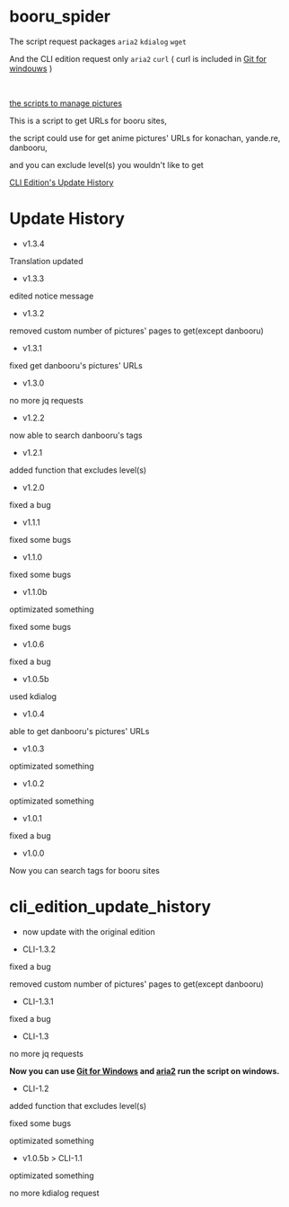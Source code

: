 # booru_spider
The script request packages `aria2` `kdialog` `wget`

And the CLI edition request only `aria2` `curl` ( curl is included in [Git for windouws](https://git-scm.com/download/win) )

<br>

[the scripts to manage pictures](https://github.com/poly000/booru_spider/wiki/%E4%B8%80%E4%BA%9B%E8%84%9A%E6%9C%AC)

This is a script to get URLs for booru sites,

the script could use for get anime pictures' URLs for konachan, yande.re, danbooru,

and you can exclude level(s) you wouldn't like to get

[CLI Edition's Update History](#cli_edition_update_history)

# Update History

* v1.3.4

 Translation updated

* v1.3.3

 edited notice message

* v1.3.2

 removed custom number of pictures' pages to get(except danbooru)

* v1.3.1

 fixed get danbooru's pictures' URLs

* v1.3.0

 no more jq requests

* v1.2.2

 now able to search danbooru's tags

* v1.2.1

 added function that excludes level(s)

* v1.2.0

 fixed a bug

* v1.1.1

 fixed some bugs

* v1.1.0

 fixed some bugs

* v1.1.0b

 optimizated something

 fixed some bugs

* v1.0.6

 fixed a bug

* v1.0.5b

 used kdialog

* v1.0.4

 able to get danbooru's pictures' URLs

* v1.0.3

 optimizated something

* v1.0.2

 optimizated something

* v1.0.1

 fixed a bug

* v1.0.0

 Now you can search tags for booru sites

# cli_edition_update_history

* now update with the original edition

* CLI-1.3.2

 fixed a bug

 removed custom number of pictures' pages to get(except danbooru)

* CLI-1.3.1

 fixed a bug

* CLI-1.3

 no more jq requests

 <b>Now you can use [Git for Windows](https://git-scm.com/download/win) and [aria2](https://github.com/aria2/aria2/releases) run the script on windows.</b>

* CLI-1.2

 added function that excludes level(s)

 fixed some bugs
 
 optimizated something

* v1.0.5b > CLI-1.1

 optimizated something

 no more kdialog request